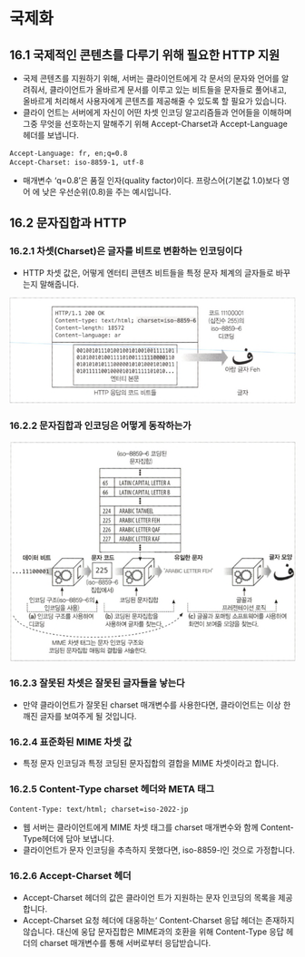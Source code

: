 # 국제화

## 16.1 국제적인 콘텐츠를 다루기 위해 필요한 HTTP 지원

- 국제 콘텐츠를 지원하기 위해, 서버는 클라이언트에게 각 문서의 문자와 언어를 알려줘서, 클라이언트가 올바르게 문서를 이루고 있는 비트들을 문자들로 풀어내고, 올바르게 처리해서 사용자에게 콘텐츠를 제공해줄 수 있도록 할 필요가 있습니다.
- 클라이 언트는 서버에게 자신이 어떤 차셋 인코딩 알고리즘들과 언어들을 이해하며 그중 무엇을 선호하는지 말해주기 위해 Accept-Charset과 Accept-Language 헤더를 보냅니다.

```
Accept-Language: fr, en;q=0.8
Accept-Charset: iso-8859-1, utf-8

```

- 매개변수 ‘q=0.8’은 품질 인자(quality factor)이다. 프랑스어(기본값 1.0)보다 영어 에 낮은 우선순위(0.8)을 주는 예시입니다.

## 16.2 문자집합과 HTTP

### 16.2.1 차셋(Charset)은 글자를 비트로 변환하는 인코딩이다

- HTTP 차셋 값은, 어떻게 엔터티 콘텐츠 비트들을 특정 문자 체계의 글자들로 바꾸는지 말해줍니다.

![charset.png](./image/charset.png)

### 16.2.2 문자집합과 인코딩은 어떻게 동작하는가

![character_set.png](./image/character_set.png)

### 16.2.3 잘못된 차셋은 잘못된 글자들을 낳는다

- 만약 클라이언트가 잘못된 charset 매개변수를 사용한다면, 클라이언트는 이상 한 깨진 글자를 보여주게 될 것입니다.

### 16.2.4 표준화된 MIME 차셋 값

- 특정 문자 인코딩과 특정 코딩된 문자집합의 결합을 MIME 차셋이라고 합니다.

### 16.2.5 Content-Type charset 헤더와 META 태그

```
Content-Type: text/html; charset=iso-2022-jp

```

- 웹 서버는 클라이언트에게 MIME 차셋 태그를 charset 매개변수와 함께 Content-Type헤더에 담아 보냅니다.
- 클라이언트가 문자 인코딩을 추측하지 못했다면, iso-8859-l인 것으로 가정합니다.

### 16.2.6 Accept-Charset 헤더

- Accept-Charset 헤더의 값은 클라이언 트가 지원하는 문자 인코딩의 목록을 제공합니다.
- Accept-Charset 요청 헤더에 대웅하는‘ Content-Charset 응답 헤더는 존재하지 않습니다. 대신에 웅답 문자집합은 MIME과의 호환을 위해 Content-Type 응답 헤더의 charset 매개변수를 통해 서버로부터 응답받습니다.
